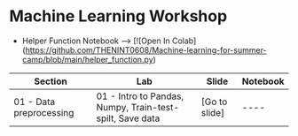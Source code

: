 # Machine Learning Workshop
* Helper Function Notebook --> [![Open In Colab] (https://github.com/THENINT0608/Machine-learning-for-summer-camp/blob/main/helper_function.py)

| **Section** | **Lab** | **Slide** | **Notebook** |
| ---- | ---- | ---- | ---- |
| 01 - Data preprocessing | 01 - Intro to Pandas, Numpy, Train-test-spilt, Save data | [Go to slide] | ---- |
